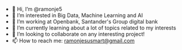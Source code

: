 - 👋 Hi, I’m @ramonje5
- 👀 I’m interested in Big Data, Machine Learning and AI
- 💼 I’m working at Openbank, Santander's Group digital bank
- 🌱 I’m currently learning about a lot of topics related to my interests
- 💞️ I’m looking to collaborate on any interesting project!
- 📫 How to reach me: ramonjesusmart@gmail.com

<!---
ramonje5/ramonje5 is a ✨ special ✨ repository because its `README.md` (this file) appears on your GitHub profile.
You can click the Preview link to take a look at your changes.
--->
